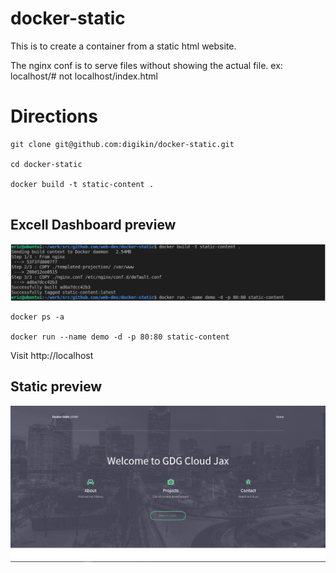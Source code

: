 # docker-static

This is to create a container from a static html website.

The nginx conf is to serve files without showing the actual file. ex: localhost/# not localhost/index.html

# Directions

```
git clone git@github.com:digikin/docker-static.git

cd docker-static

docker build -t static-content .


```
## Excell Dashboard preview 
![Instructions](/images/instructions.PNG "Instructions preview")

```
docker ps -a

docker run --name demo -d -p 80:80 static-content
```

Visit http://localhost

## Static preview 
![Static website docker container](/images/static.PNG "Static website docker container")

